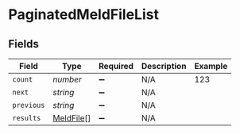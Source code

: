 # PaginatedMeldFileList


## Fields

| Field                                         | Type                                          | Required                                      | Description                                   | Example                                       |
| --------------------------------------------- | --------------------------------------------- | --------------------------------------------- | --------------------------------------------- | --------------------------------------------- |
| `count`                                       | *number*                                      | :heavy_minus_sign:                            | N/A                                           | 123                                           |
| `next`                                        | *string*                                      | :heavy_minus_sign:                            | N/A                                           |                                               |
| `previous`                                    | *string*                                      | :heavy_minus_sign:                            | N/A                                           |                                               |
| `results`                                     | [MeldFile](../../models/shared/meldfile.md)[] | :heavy_minus_sign:                            | N/A                                           |                                               |